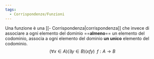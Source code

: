```yaml
---
tags:
  - Corrispondenze/Funzioni
---
```

Una funzione è una [[- Corrispondenza|corrispondenza]] che invece di associare a ogni elemento del dominio ==**almeno**== un elemento del codominio, associa a ogni elemento del dominio **un unico** elemento del codominio.
$$(\forall x \in A)(\exists y \in B)(xfy)\; \;f:A \rightarrow B$$
